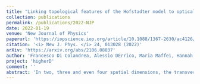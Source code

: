```yaml
---
title: "Linking topological features of the Hofstadter model to optical diffraction figures"
collection: publications
permalink: /publications/2022-NJP
date: 2022-01-19
venue: 'New Journal of Physics'
paperurl: 'https://iopscience.iop.org/article/10.1088/1367-2630/ac4126/meta'
citation: '<i> New J. Phys. </i> 24, 013028 (2022)'
arXiv: 'https://arxiv.org/abs/2106.08837'
author: 'Francesco Di Colandrea, Alessio DErrico, Maria Maffei, Hannah M. Price, Maciej Lewenstein, Lorenzo Marrucci, Filippo Cardano, Alexandre Dauphin, Pietro Massignan'
project: 'higherD'
comment: ''
abstract: 'In two, three and even four spatial dimensions, the transverse responses experienced by a charged particle on a lattice in a uniform magnetic field are fully controlled by topological invariants called Chern numbers, which characterize the energy bands of the underlying Hofstadter Hamiltonian. These remarkable features, solely arising from the magnetic translational symmetry, are captured by Diophantine equations which relate the fraction of occupied states, the magnetic flux and the Chern numbers of the system bands. Here we investigate the close analogy between the topological properties of Hofstadter Hamiltonians and the diffraction figures resulting from optical gratings. In particular, we show that there is a one-to-one relation between the above mentioned Diophantine equation and the Bragg condition determining the far-field positions of the optical diffraction peaks. As an interesting consequence of this mapping, we discuss how the robustness of diffraction figures to structural disorder in the grating is a direct analogue of the robustness of transverse conductance in the quantum Hall effect.'
---
```

